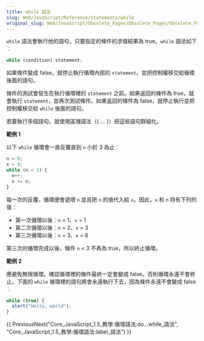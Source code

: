 ```yaml
---
title: while 語法
slug: Web/JavaScript/Reference/Statements/while
original_slug: Web/JavaScript/Obsolete_Pages/Obsolete_Pages/Obsolete_Pages/循環語法/while_語法
---
```


`while` 語法會執行他的語句，只要指定的條件的求值結果為 true。`while` 語法如下︰

```js
while (condition) statement;
```

如果條件變成 false，就停止執行循環內部的 `statement`，並把控制權移交給循環後面的語句。

條件的測試會發生在執行循環裡的 `statement` 之前。如果返回的條件為 true，就會執行 `statement`，並再次測試條件。如果返回的條件為 false，就停止執行並把控制權移交給 `while` 後面的語句。

若要執行多個語句，就使用區塊語法（{ ... }）把這些語句群組化。

**範例 1**

以下 `while` 循環會一直反覆直到 `n` 小於 3 為止︰

```js
n = 0;
x = 0;
while (n < 3) {
  n++;
  x += n;
}
```

每一次的反覆，循環便會遞增 `n` 並且把 `n` 的值代入給 `x`。因此，`x` 和 `n` 持有下列的值︰

- 第一次循環以後︰`n` = 1、`x` = 1
- 第二次循環以後︰`n` = 2、`x` = 3
- 第三次循環以後︰`n` = 3、`x` = 6

第三次的循環完成以後，條件 `n` < 3 不再為 true，所以終止循環。

**範例 2**

應避免無限循環。確認循環裡的條件最終一定會變成 false。否則循環永遠不會終止。下面的 `while` 循環裡的語句將會永遠執行下去，因為條件永遠不會變成 false︰

```js
while (true) {
  alert("Hello, world");
}
```

{{ PreviousNext("Core_JavaScript_1.5_教學:循環語法:do...while_語法", "Core_JavaScript_1.5_教學:循環語法:label_語法") }}
